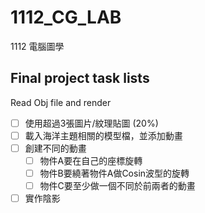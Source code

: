 # 1112_CG_LAB
1112 電腦圖學

## Final project task lists
Read Obj file and render
- [ ] 使用超過3張圖片/紋理貼圖 (20%)
- [ ] 載入海洋主題相關的模型檔，並添加動畫
- [ ] 創建不同的動畫
  - [ ] 物件A要在自己的座標旋轉
  - [ ] 物件B要繞著物件A做Cosin波型的旋轉
  - [ ] 物件C要至少做一個不同於前兩者的動畫
- [ ] 實作陰影
